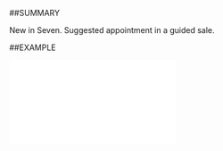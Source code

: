 

##SUMMARY

New in Seven. Suggested appointment in a guided sale.


##EXAMPLE

![](../../Examples/vbs/ClientScript.OnSuggestedAppointmentCreateClicked.vbs.txt)





